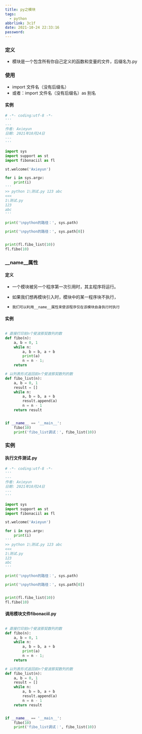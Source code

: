 ```yaml
---
title: py之模块
tags:
  - python
abbrlink: 3c1f
date: 2021-10-24 22:33:16
password:
---
```






### 定义



* 模块是一个包含所有你自己定义的函数和变量的文件，后缀名为.py





### 使用



* import 文件名（没有后缀名）
* 或者：import 文件名（没有后缀名）as 别名



#### 实例



~~~python
# -*- coding:utf-8 -*-
'''
---
作者: Axieyun
日期: 2021年10月24日
---
'''

import sys
import support as st
import fibonaciil as fl

st.welcome('Axieyun')

for i in sys.argv:
    print(i)
'''
>> python 1\测试.py 123 abc
<<< 
1\测试.py
123
abc
'''

print('\npython的路径：', sys.path)

print('\npython的路径：', sys.path[0])


print(fl.fibo_list(10))
fl.fibo(10)
~~~





### __name__属性



#### 定义



* 一个模块被另一个程序第一次引用时，其主程序将运行。

* 如果我们想再模块引入时，模块中的某一程序块不执行，

* ~~~python
  我们可以利用__name__属性来使该程序仅在该模块自身执行时执行
  ~~~



#### 实例



~~~python

# 直接打印前n个斐波那契数列的数
def fibo(n):
    a, b = 0, 1
    while n:
        a, b = b, a + b
        print(a)
        n = n - 1;
    return

# 以列表形式返回前n个斐波那契数列的数
def fibo_list(n):
    a, b = 0, 1
    result = []
    while n:
        a, b = b, a + b
        result.append(a)
        n = n - 1
    return result


if __name__ == '__main__':
    fibo(10)
    print('fibo_list调试：', fibo_list(10))
~~~







### 实例



#### 执行文件测试.py



~~~python
# -*- coding:utf-8 -*-
'''
---
作者: Axieyun
日期: 2021年10月24日
---
'''

import sys
import support as st
import fibonaciil as fl

st.welcome('Axieyun')

for i in sys.argv:
    print(i)
'''
>> python 1\测试.py 123 abc
<<< 
1\测试.py
123
abc
'''

print('\npython的路径：', sys.path)

print('\npython的路径：', sys.path[0])


print(fl.fibo_list(10))
fl.fibo(10)
~~~



#### 调用模块文件fibonaciil.py



~~~python

# 直接打印前n个斐波那契数列的数
def fibo(n):
    a, b = 0, 1
    while n:
        a, b = b, a + b
        print(a)
        n = n - 1;
    return

# 以列表形式返回前n个斐波那契数列的数
def fibo_list(n):
    a, b = 0, 1
    result = []
    while n:
        a, b = b, a + b
        result.append(a)
        n = n - 1
    return result


if __name__ == '__main__':
    fibo(10)
    print('fibo_list调试：', fibo_list(10))

~~~

